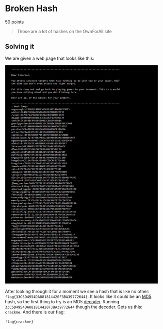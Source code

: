 # Broken Hash
50 points
> Those are a lot of hashes on the OwnForAll site

## Solving it

We are given a web page that looks like this:

![Hashes](https://github.com/DigiBrkr/csaw_hsf_qualifier_2017_BrokenHash_50/blob/master/hashes.PNG?raw=true)

After looking through it for a moment we see a hash that is like no other:
`flag{33C5D4954DA881814420F3BA39772644}`.
It looks like it could be an [MD5](https://en.wikipedia.org/wiki/MD5) hash, so the first thing to try is an MD5 [decoder](http://www.md5online.org/). Running `33C5D4954DA881814420F3BA39772644` though the decoder. Gets us this:
`crackme`. And there is our flag:

`flag{crackme}`  

